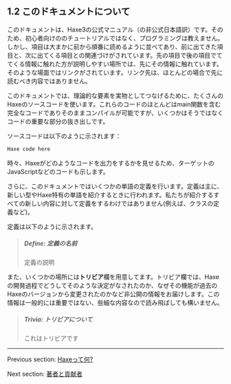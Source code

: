 ## 1.2 このドキュメントについて

このドキュメントは、Haxe3の公式マニュアル（の非公式日本語訳）です。そのため、初心者向けののチュートリアルではなく、プログラミングは教えません。しかし、項目は大まかに前から順番に読めるように並べてあり、前に出てきた項目と、次に出てくる項目との関連づけがされています。先の項目で後の項目でててくる情報に触れた方が説明しやすい場所では、先にその情報に触れています。そのような場面ではリンクがされています。リンク先は、ほとんどの場合で先に読むべき内容ではありません。

このドキュメントでは、理論的な要素を実物としてつなげるために、たくさんのHaxeのソースコードを使います。これらのコードのほとんどはmain関数を含む完全なコードでありそのままコンパイルが可能ですが、いくつかはそうではなくコードの重要な部分の抜き出しです。

ソースコードは以下のように示されます：

```haxe
Haxe code here
```

時々、Haxeがどのようなコードを出力をするかを見せるため、ターゲットのJavaScriptなどのコードも示します。

さらに、このドキュメントではいくつかの単語の定義を行います。定義は主に、新しい型やHaxe特有の単語を紹介するときに行われます。私たちが紹介するすべての新しい内容に対して定義をするわけではありません(例えば、クラスの定義など)。

定義は以下のように示されます。

> ##### Define: 定義の名前
>
> 定義の説明

また、いくつかの場所には**トリビア**欄を用意してます。トリビア欄では、Haxeの開発過程でどうしてそのような決定がなされたのか、なぜその機能が過去のHaxeのバージョンから変更されたのかなど非公開の情報をお届けします。この情報は一般的には重要ではない、些細な内容なので読み飛ばしても構いません。

> ##### Trivia: トリビアについて
>
> これはトリビアです

---

Previous section: [Haxeって何?](introduction-what-is-haxe.md)

Next section: [著者と貢献者](introduction-authors-and-contributions.md)